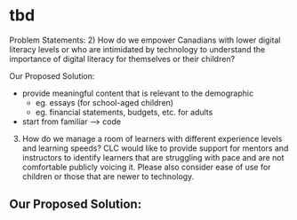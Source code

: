 # tbd
Problem Statements: 
2) How do we empower Canadians with lower digital literacy levels or who are intimidated by technology to understand the importance of digital literacy for themselves or their children?

Our Proposed Solution:
- provide meaningful content that is relevant to the demographic
  - eg. essays (for school-aged children)
  - eg. financial statements, budgets, etc. for adults
- start from familiar --> code
 
3) How do we manage a room of learners with different experience levels and learning speeds? CLC would like to provide support for mentors and instructors to identify learners that are struggling with pace and are not comfortable publicly voicing it. Please also consider ease of use for children or those that are newer to technology.

Our Proposed Solution: 
- 

 
